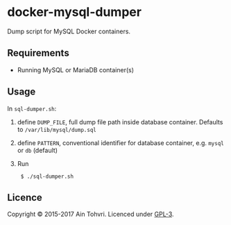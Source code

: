 # docker-mysql-dumper

Dump script for MySQL Docker containers.

## Requirements

- Running MySQL or MariaDB container(s)

## Usage

In `sql-dumper.sh`:

1. define `DUMP_FILE`, full dump file path inside database container. Defaults to `/var/lib/mysql/dump.sql`
2. define `PATTERN`, conventional identifier for database container, e.g. `mysql` or `db` (default)
3. Run

        $ ./sql-dumper.sh

## Licence

Copyright © 2015-2017 Ain Tohvri. Licenced under [GPL-3](LICENSE).
